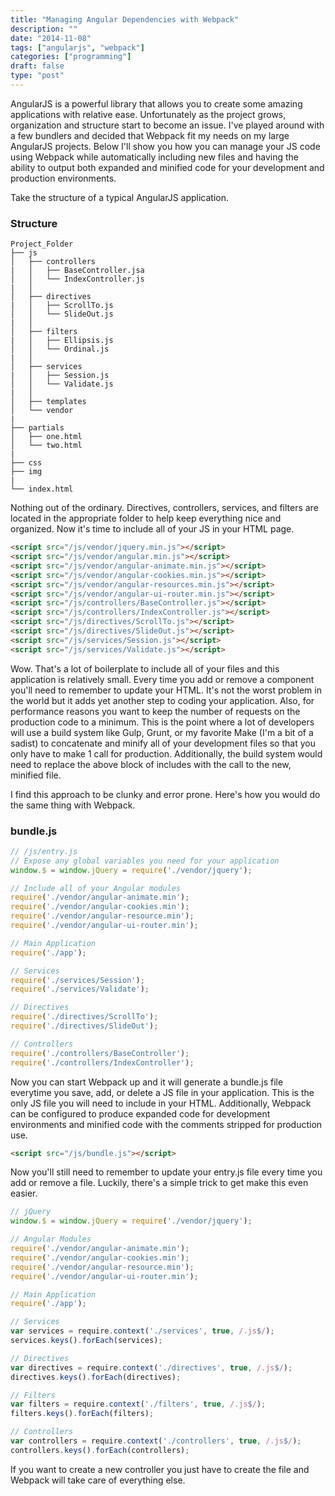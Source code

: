 ```yaml
---
title: "Managing Angular Dependencies with Webpack"
description: ""
date: "2014-11-08"
tags: ["angularjs", "webpack"]
categories: ["programming"]
draft: false
type: "post"
---
```


AngularJS is a powerful library that allows you to create some amazing applications with relative ease.  Unfortunately as the project grows, organization and structure start to become an issue.  I've played around with a few bundlers and decided that Webpack fit my needs on my large AngularJS projects.  Below I'll show you how you can manage your JS code using Webpack while automatically including new files and having the ability to output both expanded and minified code for your development and production environments.

Take the structure of a typical AngularJS application.

### Structure
```shell
Project_Folder
├── js
│   ├── controllers
|   │   ├── BaseController.jsa
│   │   └── IndexController.js
|   │
│   ├── directives
|   │   ├── ScrollTo.js
│   │   └── SlideOut.js
|   │
│   ├── filters
|   │   ├── Ellipsis.js
│   │   └── Ordinal.js
|   │
│   ├── services
|   │   ├── Session.js
│   │   └── Validate.js
|   │
│   ├── templates
│   └── vendor
|
├── partials
│   ├── one.html
│   └── two.html
|
├── css
├── img
|
└── index.html
```

Nothing out of the ordinary.  Directives, controllers, services, and filters are located in the appropriate folder to help keep everything nice and organized.  Now it's time to include all of your JS in your HTML page.

```html
<script src="/js/vendor/jquery.min.js"></script>
<script src="/js/vendor/angular.min.js"></script>
<script src="/js/vendor/angular-animate.min.js"></script>
<script src="/js/vendor/angular-cookies.min.js"></script>
<script src="/js/vendor/angular-resources.min.js"></script>
<script src="/js/vendor/angular-ui-router.min.js"></script>
<script src="/js/controllers/BaseController.js"></script>
<script src="/js/controllers/IndexController.js"></script>
<script src="/js/directives/ScrollTo.js"></script>
<script src="/js/directives/SlideOut.js"></script>
<script src="/js/services/Session.js"></script>
<script src="/js/services/Validate.js"></script>
```

Wow.  That's a lot of boilerplate to include all of your files and this application is relatively small.  Every time you add or remove a component you'll need to remember to update your HTML.  It's not the worst problem in the world but it adds yet another step to coding your application. Also, for performance reasons you want to keep the number of requests on the production code to a minimum. This is the point where a lot of developers will use a build system like Gulp, Grunt, or my favorite Make (I'm a bit of a sadist) to concatenate and minify all of your development files so that you only have to make 1 call for production.  Additionally, the build system would need to replace the above block of includes with the call to the new, minified file.  

I find this approach to be clunky and error prone.  Here's how you would do the same thing with Webpack.

### bundle.js

```javascript
// /js/entry.js
// Expose any global variables you need for your application
window.$ = window.jQuery = require('./vendor/jquery');

// Include all of your Angular modules
require('./vendor/angular-animate.min');
require('./vendor/angular-cookies.min');
require('./vendor/angular-resource.min');
require('./vendor/angular-ui-router.min');

// Main Application
require('./app');

// Services
require('./services/Session');
require('./services/Validate');

// Directives
require('./directives/ScrollTo');
require('./directives/SlideOut');

// Controllers
require('./controllers/BaseController');
require('./controllers/IndexController');
```

Now you can start Webpack up and it will generate a bundle.js file everytime you save, add, or delete a JS file in your application. This is the only JS file you will need to include in your HTML. Additionally, Webpack can be configured to produce expanded code for development environments and minified code with the comments stripped for production use.

```html
<script src="/js/bundle.js"></script>
```

Now you'll still need to remember to update your entry.js file every time you add or remove a file.  Luckily, there's a simple trick to get make this even easier.

```javascript
// jQuery
window.$ = window.jQuery = require('./vendor/jquery');

// Angular Modules
require('./vendor/angular-animate.min');
require('./vendor/angular-cookies.min');
require('./vendor/angular-resource.min');
require('./vendor/angular-ui-router.min');

// Main Application
require('./app');

// Services
var services = require.context('./services', true, /.js$/);
services.keys().forEach(services);

// Directives
var directives = require.context('./directives', true, /.js$/);
directives.keys().forEach(directives);

// Filters
var filters = require.context('./filters', true, /.js$/);
filters.keys().forEach(filters);

// Controllers
var controllers = require.context('./controllers', true, /.js$/);
controllers.keys().forEach(controllers);
```

If you want to create a new controller you just have to create the file and Webpack will take care of everything else.  
